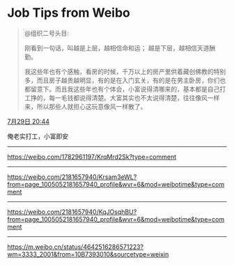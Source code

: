 # Job Tips from Weibo

> @组织二号头目:
>
> 刚看到一句话，叫越是上层，越相信命和运；
> 越是下层，越相信天道酬勤。
>
> 我这些年也有个感触，看房的时候，千万以上的房产里供着藏创佛教的特别多，而且房子越贵越明显，有的是在入门玄关，有的是在男主卧房，你们也都留意下。而且我这些年也有个体会，小富说得清哪来的，基本都是自己打工挣的，每一毛钱都说得清楚。大富其实也不太说得清楚，往往像风一样来，所以那些人就担心这玩意像风一样散了。

[7月29日 20:44](https://weibo.com/1782961197/Kr1ibvwHN)

俺老实打工，小富即安

---

https://weibo.com/1782961197/KrqMrd2Sk?type=comment

---

https://weibo.com/2181657940/Krsam3eWL?from=page_1005052181657940_profile&wvr=6&mod=weibotime&type=comment

---

https://weibo.com/2181657940/KqJOsqhBU?from=page_1005052181657940_profile&wvr=6&mod=weibotime&type=comment

---

https://m.weibo.cn/status/4642516286571223?wm=3333_2001&from=10B7393010&sourcetype=weixin

